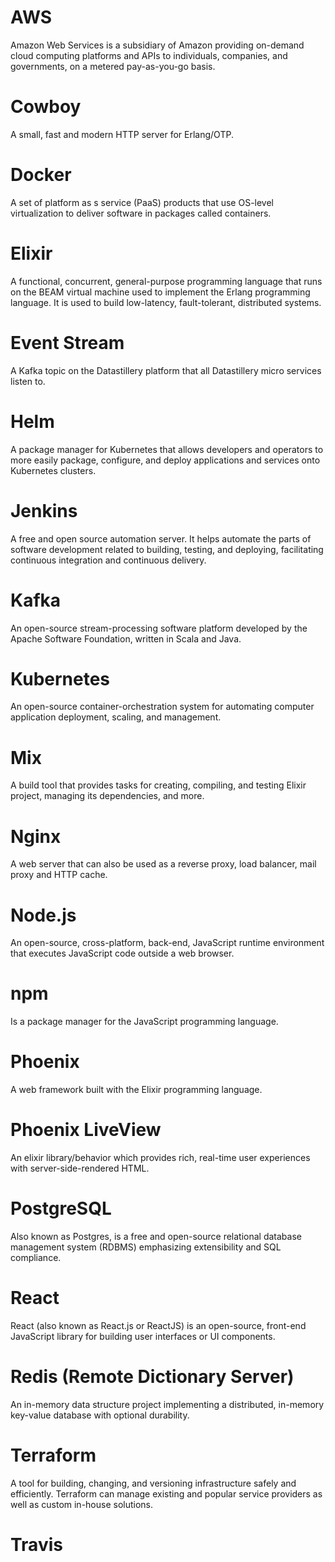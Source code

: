 # AWS
Amazon Web Services is a subsidiary of Amazon providing on-demand cloud computing platforms and APIs to individuals, companies, and governments, on a metered pay-as-you-go basis.

# Cowboy
A small, fast and modern HTTP server for Erlang/OTP.

# Docker
A set of platform as s service (PaaS) products that use OS-level virtualization to deliver software in packages called containers.

# Elixir
A functional, concurrent, general-purpose programming language that runs on the BEAM virtual machine used to implement the Erlang programming language. It is used to build low-latency, fault-tolerant, distributed systems.

# Event Stream
A Kafka topic on the Datastillery platform that all Datastillery micro services listen to.

# Helm
A package manager for Kubernetes that allows developers and operators to more easily package, configure, and deploy applications and services onto Kubernetes clusters.

# Jenkins
A free and open source automation server. It helps automate the parts of software development related to building, testing, and deploying, facilitating continuous integration and continuous delivery.

# Kafka
An open-source stream-processing software platform developed by the Apache Software Foundation, written in Scala and Java.

# Kubernetes
An open-source container-orchestration system for automating computer application deployment, scaling, and management.

# Mix
A build tool that provides tasks for creating, compiling, and testing Elixir project, managing its dependencies, and more.

# Nginx
A web server that can also be used as a reverse proxy, load balancer, mail proxy and HTTP cache.

# Node.js
An open-source, cross-platform, back-end, JavaScript runtime environment that executes JavaScript code outside a web browser.

# npm
Is a package manager for the JavaScript programming language.

# Phoenix
A web framework built with the Elixir programming language.

# Phoenix LiveView
An elixir library/behavior which provides rich, real-time user experiences with server-side-rendered HTML.

# PostgreSQL
Also known as Postgres, is a free and open-source relational database management system (RDBMS) emphasizing extensibility and SQL compliance. 

# React
React (also known as React.js or ReactJS) is an open-source, front-end JavaScript library for building user interfaces or UI components.

# Redis (Remote Dictionary Server)
An in-memory data structure project implementing a distributed, in-memory key-value database with optional durability.

# Terraform
A tool for building, changing, and versioning infrastructure safely and efficiently. Terraform can manage existing and popular service providers as well as custom in-house solutions.

# Travis
